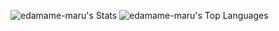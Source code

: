 ![edamame-maru's Stats](https://github-readme-stats.vercel.app/api?username=edamame-maru&theme=tokyonight&show_icons=true&hide_border=true&count_private=true)
![edamame-maru's Top Languages](https://github-readme-stats.vercel.app/api/top-langs/?username=edamame-maru&theme=tokyonight&show_icons=true&hide_border=true&layout=compact)
